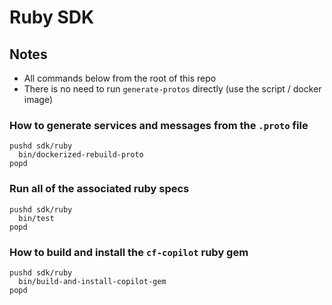 # Ruby SDK

## Notes

- All commands below from the root of this repo
- There is no need to run `generate-protos` directly (use the script / docker image)

### How to generate services and messages from the `.proto` file
```
pushd sdk/ruby
  bin/dockerized-rebuild-proto
popd
```

### Run all of the associated ruby specs
```
pushd sdk/ruby
  bin/test
popd
```

### How to build and install the `cf-copilot` ruby gem
```
pushd sdk/ruby
  bin/build-and-install-copilot-gem
popd
```
